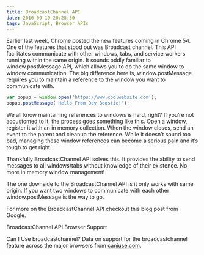 ```yaml
---
title: BroadcastChannel API
date: 2016-09-19 20:28:50
tags: JavaScript, Browser APIs
---
```


Earlier last week, Chrome posted the new features coming in Chrome 54. One of the features that stood out was Broadcast channel.  This API facilitates communicate with other windows, tabs, and service workers running within the same origin.  It sounds oddly familiar to window.postMessage API, which allows you to do the same window to window communication.  The big difference here is, window.postMessage requires you to maintain a reference to the window you want to communicate with.

```javascript
var popup = window.open('https://www.coolwebsite.com');
popup.postMessage('Hello From Dev Boostie!');
```

We all know maintaining references to windows is hard, right?  If you’re not accustomed to it, the process goes something like this.  Open a window, register it with an in memory collection.  When the window closes, send an event to the parent and cleanup the reference.  While it doesn’t sound too bad, managing these window references can become a serious pain and it’s tough to get right.

Thankfully BroadcastChannel API solves this.  It provides the ability to send messages to all windows/tabs without knowledge of their existence.  No more in memory window management!

The one downside to the BroadcastChannel API is it only works with same origin.  If you want two windows to communicate with each other window.postMessage is the way to go.

For more on the BroadcastChannel API checkout this blog post from Google.

BroadcastChannel API Browser Support

Can I Use broadcastchannel? Data on support for the broadcastchannel feature across the major browsers from [caniuse.com](http://caniuse.com/#feat=broadcastchannel).